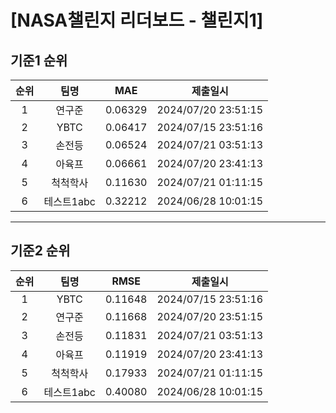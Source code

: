 # [NASA챌린지 리더보드 - 챌린지1]
## 기준1 순위
| 순위 | 팀명 | MAE | 제출일시 |
|:----:|:----:|:-----:|:----:|
| 1 | 연구준 | 0.06329 | 2024/07/20 23:51:15 |
| 2 | YBTC | 0.06417 | 2024/07/15 23:51:16 |
| 3 | 손전등 | 0.06524 | 2024/07/21 03:51:13 |
| 4 | 아육프 | 0.06661 | 2024/07/20 23:41:13 |
| 5 | 척척학사 | 0.11630 | 2024/07/21 01:11:15 |
| 6 | 테스트1abc | 0.32212 | 2024/06/28 10:01:15 |
___
## 기준2 순위
| 순위 | 팀명 | RMSE | 제출일시 |
|:----:|:----:|:-----:|:----:|
| 1 | YBTC | 0.11648 | 2024/07/15 23:51:16 |
| 2 | 연구준 | 0.11668 | 2024/07/20 23:51:15 |
| 3 | 손전등 | 0.11831 | 2024/07/21 03:51:13 |
| 4 | 아육프 | 0.11919 | 2024/07/20 23:41:13 |
| 5 | 척척학사 | 0.17933 | 2024/07/21 01:11:15 |
| 6 | 테스트1abc | 0.40080 | 2024/06/28 10:01:15 |
